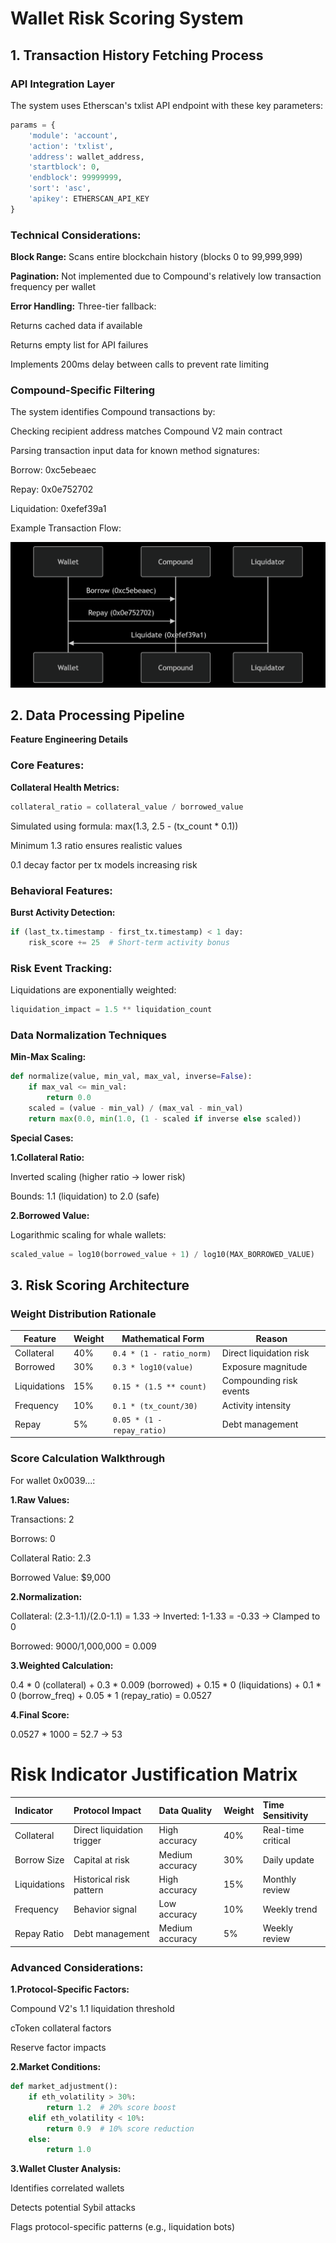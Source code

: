 # Wallet Risk Scoring System
## 1. Transaction History Fetching Process
### API Integration Layer
The system uses Etherscan's txlist API endpoint with these key parameters:

```python
params = {
    'module': 'account',
    'action': 'txlist',
    'address': wallet_address,
    'startblock': 0,
    'endblock': 99999999,
    'sort': 'asc',
    'apikey': ETHERSCAN_API_KEY
}
```
### Technical Considerations:

**Block Range:** Scans entire blockchain history (blocks 0 to 99,999,999) 

**Pagination:** Not implemented due to Compound's relatively low transaction frequency per wallet

**Error Handling:** Three-tier fallback:

Returns cached data if available

Returns empty list for API failures

Implements 200ms delay between calls to prevent rate limiting

### Compound-Specific Filtering
The system identifies Compound transactions by:

Checking recipient address matches Compound V2 main contract

Parsing transaction input data for known method signatures:

Borrow: 0xc5ebeaec

Repay: 0x0e752702

Liquidation: 0xefef39a1

Example Transaction Flow:

![Example Transaction Flow](transaction.png)

## 2. Data Processing Pipeline
**Feature Engineering Details**
### Core Features:

**Collateral Health Metrics:**

```python
collateral_ratio = collateral_value / borrowed_value
```
Simulated using formula: max(1.3, 2.5 - (tx_count * 0.1))

Minimum 1.3 ratio ensures realistic values

0.1 decay factor per tx models increasing risk

### Behavioral Features:

**Burst Activity Detection:**

```python
if (last_tx.timestamp - first_tx.timestamp) < 1 day:
    risk_score += 25  # Short-term activity bonus
```
### Risk Event Tracking:

Liquidations are exponentially weighted:

```python
liquidation_impact = 1.5 ** liquidation_count
```
### Data Normalization Techniques
**Min-Max Scaling:**

```python
def normalize(value, min_val, max_val, inverse=False):
    if max_val <= min_val:
        return 0.0
    scaled = (value - min_val) / (max_val - min_val)
    return max(0.0, min(1.0, (1 - scaled if inverse else scaled))
```
**Special Cases:**

**1.Collateral Ratio:**

Inverted scaling (higher ratio → lower risk)

Bounds: 1.1 (liquidation) to 2.0 (safe)

**2.Borrowed Value:**

Logarithmic scaling for whale wallets:

```python
scaled_value = log10(borrowed_value + 1) / log10(MAX_BORROWED_VALUE)
```
## 3. Risk Scoring Architecture
### Weight Distribution Rationale
| Feature       | Weight | Mathematical Form         | Reason                     |
|---------------|--------|---------------------------|----------------------------|
| Collateral    | 40%    | `0.4 * (1 - ratio_norm)`   | Direct liquidation risk    |
| Borrowed      | 30%    | `0.3 * log10(value)`       | Exposure magnitude         |
| Liquidations  | 15%    | `0.15 * (1.5 ** count)`    | Compounding risk events    |
| Frequency     | 10%    | `0.1 * (tx_count/30)`      | Activity intensity         |
| Repay         | 5%     | `0.05 * (1 - repay_ratio)` | Debt management            |

### Score Calculation Walkthrough
For wallet 0x0039...:

**1.Raw Values:**

Transactions: 2

Borrows: 0

Collateral Ratio: 2.3

Borrowed Value: $9,000

**2.Normalization:**

Collateral: (2.3-1.1)/(2.0-1.1) = 1.33 → Inverted: 1-1.33 = -0.33 → Clamped to 0

Borrowed: 9000/1,000,000 = 0.009

**3.Weighted Calculation:**


0.4 * 0 (collateral) +
0.3 * 0.009 (borrowed) +
0.15 * 0 (liquidations) +
0.1 * 0 (borrow_freq) +
0.05 * 1 (repay_ratio)
= 0.0527

**4.Final Score:**

0.0527 * 1000 = 52.7 → 53

# Risk Indicator Justification Matrix

| Indicator      | Protocol Impact            | Data Quality    | Weight | Time Sensitivity    |
|:---------------|:---------------------------|:----------------|:-------|:--------------------|
| Collateral     | Direct liquidation trigger | High accuracy   | 40%    | Real-time critical  |
| Borrow Size    | Capital at risk            | Medium accuracy | 30%    | Daily update        |
| Liquidations   | Historical risk pattern    | High accuracy   | 15%    | Monthly review      |
| Frequency      | Behavior signal            | Low accuracy    | 10%    | Weekly trend        |
| Repay Ratio    | Debt management            | Medium accuracy | 5%     | Weekly review       |

### Advanced Considerations:

**1.Protocol-Specific Factors:**

Compound V2's 1.1 liquidation threshold

cToken collateral factors

Reserve factor impacts

**2.Market Conditions:**

```python
def market_adjustment():
    if eth_volatility > 30%:
        return 1.2  # 20% score boost
    elif eth_volatility < 10%:
        return 0.9  # 10% score reduction
    else:
        return 1.0
```
**3.Wallet Cluster Analysis:**

Identifies correlated wallets

Detects potential Sybil attacks

Flags protocol-specific patterns (e.g., liquidation bots)